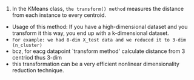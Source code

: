 1. In the KMeans class, `the transform() method` measures the distance from each instance to every centroid.
- Usage of this method: If you have a high-dimensional dataset and you transform it this way, you end up with a k-dimensional dataset.
- `For example: we had 8-dim X_test data and we reduced it to 3-dim (n_cluster)`
- bcz, for eacg datapoint `transform method' calculate distance from 3 centriod thus 3-dim
- this transformation can be a very efficient nonlinear dimensionality reduction technique.
